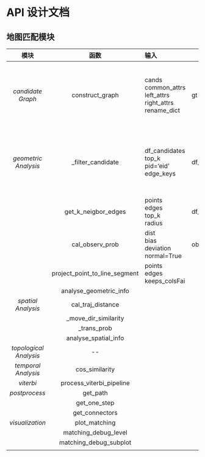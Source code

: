 # API 设计文档

## 地图匹配模块

|            模块             |             函数              | 输入                                                         | 输出         | 说明                                                         |
| :-------------------------: | :---------------------------: | :----------------------------------------------------------- | ------------ | ------------------------------------------------------------ |
|   *candidate<br />Graph*    |        construct_graph        | cands<br />common_attrs<br />left_attrs<br />right_attrs<br />rename_dict | gt           | Construct the candiadte graph (level, src, dst) for spatial and temporal analysis.<br />针对 od 落在同一个 edge 上时，将 od 对调 |
|    *geometric Analysis*     |       _filter_candidate       | df_candidates<br />top_k<br />pid=‘eid’<br />edge_keys       | df_cands     | 过滤cands<br />1 按照距离顺序排序，并针对每一个道路保留最近的一个路段<br />2 针对每一个节点，保留 top_k 个记录 |
|                             |      get_k_neigbor_edges      | points<br />edges<br />top_k<br />radius<br />               | df_cands     | [sindex.query_bulk](https://geopandas.org/en/stable/docs/reference/api/geopandas.sindex.SpatialIndex.query_bulk.html#geopandas.sindex.SpatialIndex.query_bulk)，返回的是tree geom 的 整数 index |
|                             |        cal_observ_prob        | dist<br />bias<br />deviation<br />normal=True               | observe_prob | 正态分布                                                     |
|                             | project_point_to_line_segment | points<br />edges<br />keeps_colsFai                         |              |                                                              |
|                             |    analyse_geometric_info     |                                                              |              |                                                              |
|   *spatial<br />Analysis*   |       cal_traj_distance       |                                                              |              |                                                              |
|                             |     _move_dir_similarity      |                                                              |              |                                                              |
|                             |          _trans_prob          |                                                              |              |                                                              |
|                             |     analyse_spatial_info      |                                                              |              |                                                              |
| *topological<br />Analysis* |              --               |                                                              |              |                                                              |
|  *temporal<br />Analysis*   |        cos_similarity         |                                                              |              |                                                              |
|          *viterbi*          |   process_viterbi_pipeline    |                                                              |              |                                                              |
|        *postprocess*        |           get_path            |                                                              |              |                                                              |
|                             |         get_one_step          |                                                              |              |                                                              |
|                             |        get_connectors         |                                                              |              |                                                              |
|       *visualization*       |         plot_matching         |                                                              |              |                                                              |
|                             |     matching_debug_level      |                                                              |              |                                                              |
|                             |    matching_debug_subplot     |                                                              |              |                                                              |
|                             |                               |                                                              |              |                                                              |

